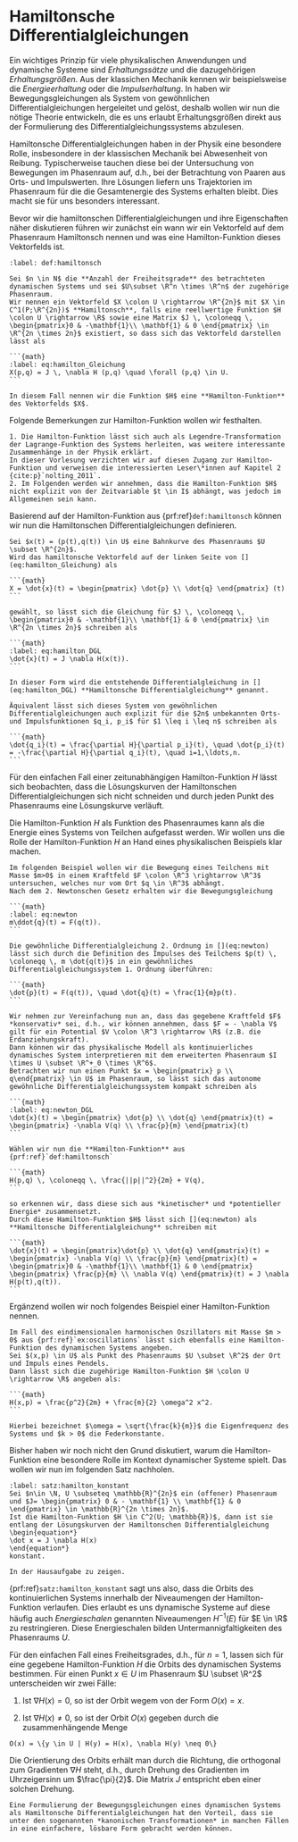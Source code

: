
# Hamiltonsche Differentialgleichungen

Ein wichtiges Prinzip für viele physikalischen Anwendungen und dynamische Systeme sind *Erhaltungssätze* und die dazugehörigen *Erhaltungsgrößen*. 
Aus der klassichen Mechanik kennen wir beispielsweise die *Energieerhaltung* oder die *Impulserhaltung*.
In [](s:fluesse) haben wir Bewegungsgleichungen als System von gewöhnlichen Differentialgleichungen hergeleitet und gelöst, deshalb wollen wir nun die nötige Theorie entwickeln, die es uns erlaubt Erhaltungsgrößen direkt aus der Formulierung des Differentialgleichungssystems abzulesen.

Hamiltonsche Differentialgleichungen haben in der Physik eine besondere Rolle, insbesondere in der klassischen Mechanik bei Abwesenheit von Reibung.
Typischerweise tauchen diese bei der Untersuchung von Bewegungen im Phasenraum auf, d.h., bei der Betrachtung von Paaren aus Orts- und Impulswerten.
Ihre Lösungen liefern uns Trajektorien im Phasenraum für die die Gesamtenergie des Systems erhalten bleibt.
Dies macht sie für uns besonders interessant.

Bevor wir die hamiltonschen Differentialgleichungen und ihre Eigenschaften näher diskutieren führen wir zunächst ein wann wir ein Vektorfeld auf dem Phasenraum Hamiltonsch nennen und was eine Hamilton-Funktion dieses Vektorfelds ist.

````{prf:definition} Hamilton-Funktion
:label: def:hamiltonsch

Sei $n \in N$ die **Anzahl der Freiheitsgrade** des betrachteten dynamischen Systems und sei $U\subset \R^n \times \R^n$ der zugehörige Phasenraum. 
Wir nennen ein Vektorfeld $X \colon U \rightarrow \R^{2n}$ mit $X \in C^1(P;\R^{2n})$ **Hamiltonsch**, falls eine reellwertige Funktion $H \colon U \rightarrow \R$ sowie eine Matrix $J \, \coloneqq \, \begin{pmatrix}0 & -\mathbf{1}\\ \mathbf{1} & 0 \end{pmatrix} \in \R^{2n \times 2n}$ existiert, so dass sich das Vektorfeld darstellen lässt als

```{math}
:label: eq:hamilton_Gleichung
X(p,q) = J \, \nabla H (p,q) \quad \forall (p,q) \in U.
```

In diesem Fall nennen wir die Funktion $H$ eine **Hamilton-Funktion** des Vektorfelds $X$.

````

Folgende Bemerkungen zur Hamilton-Funktion wollen wir festhalten.

````{prf:remark}
1. Die Hamilton-Funktion lässt sich auch als Legendre-Transformation der Lagrange-Funktion des Systems herleiten, was weitere interessante Zusammenhänge in der Physik erklärt.
In dieser Vorlesung verzichten wir auf diesen Zugang zur Hamilton-Funktion und verweisen die interessierten Leser\*innen auf Kapitel 2 {cite:p}`nolting_2011`.
2. Im Folgenden werden wir annehmen, dass die Hamilton-Funktion $H$ nicht explizit von der Zeitvariable $t \in I$ abhängt, was jedoch im Allgemeinen sein kann.
````

Basierend auf der Hamilton-Funktion aus {prf:ref}`def:hamiltonsch` können wir nun die Hamiltonschen Differentialgleichungen definieren.

````{prf:definition} Hamiltonsche Differentialgleichung
Sei $x(t) = (p(t),q(t)) \in U$ eine Bahnkurve des Phasenraums $U \subset \R^{2n}$.
Wird das hamiltonsche Vektorfeld auf der linken Seite von [](eq:hamilton_Gleichung) als 

```{math}
X = \dot{x}(t) = \begin{pmatrix} \dot{p} \\ \dot{q} \end{pmatrix} (t)
```

gewählt, so lässt sich die Gleichung für $J \, \coloneqq \, \begin{pmatrix}0 & -\mathbf{1}\\ \mathbf{1} & 0 \end{pmatrix} \in \R^{2n \times 2n}$ schreiben als

```{math}
:label: eq:hamilton_DGL
\dot{x}(t) = J \nabla H(x(t)).
```

In dieser Form wird die entstehende Differentialgleichung in [](eq:hamilton_DGL) **Hamiltonsche Differentialgleichung** genannt.

Äquivalent lässt sich dieses System von gewöhnlichen Differentialgleichungen auch explizit für die $2n$ unbekannten Orts- und Impulsfunktionen $q_i, p_i$ für $1 \leq i \leq n$ schreiben als

```{math}
\dot{q_i}(t) = \frac{\partial H}{\partial p_i}(t), \quad \dot{p_i}(t) = -\frac{\partial H}{\partial q_i}(t), \quad i=1,\ldots,n.
```

````

Für den einfachen Fall einer zeitunabhängigen Hamilton-Funktion $H$ lässt sich beobachten, dass die Lösungskurven der Hamiltonschen Differentialgleichungen sich nicht schneiden und durch jeden Punkt des Phasenraums eine Lösungskurve verläuft. 

Die Hamilton-Funktion $H$ als Funktion des Phasenraumes kann als die Energie eines Systems von Teilchen aufgefasst werden.
Wir wollen uns die Rolle der Hamilton-Funktion $H$ an Hand eines physikalischen Beispiels klar machen.

````{prf:example} Newtonsche Kraftgleichung
Im folgenden Beispiel wollen wir die Bewegung eines Teilchens mit Masse $m>0$ in einem Kraftfeld $F \colon \R^3 \rightarrow \R^3$  untersuchen, welches nur vom Ort $q \in \R^3$ abhängt.
Nach dem 2. Newtonschen Gesetz erhalten wir die Bewegungsgleichung

```{math}
:label: eq:newton
m\ddot{q}(t) = F(q(t)).
```

Die gewöhnliche Differentialgleichung 2. Ordnung in [](eq:newton) lässt sich durch die Definition des Impulses des Teilchens $p(t) \, \coloneqq \, m \dot{q(t)}$ in ein gewöhnliches Differentialgleichungssystem 1. Ordnung überführen:

```{math}
\dot{p}(t) = F(q(t)), \quad \dot{q}(t) = \frac{1}{m}p(t).
```

Wir nehmen zur Vereinfachung nun an, dass das gegebene Kraftfeld $F$ *konservativ* sei, d.h., wir können annehmen, dass $F = - \nabla V$ gilt für ein Potential $V \colon \R^3 \rightarrow \R$ (z.B. die Erdanziehungskraft). 
Dann können wir das physikalische Modell als kontinuierliches dynamisches System interpretieren mit dem erweiterten Phasenraum $I \times U \subset \R^+_0 \times \R^6$.
Betrachten wir nun einen Punkt $x = \begin{pmatrix} p \\ q\end{pmatrix} \in U$ im Phasenraum, so lässt sich das autonome gewöhnliche Differentialgleichungssystem kompakt schreiben als 

```{math}
:label: eq:newton_DGL
\dot{x}(t) = \begin{pmatrix} \dot{p} \\ \dot{q} \end{pmatrix}(t) = \begin{pmatrix} -\nabla V(q) \\ \frac{p}{m} \end{pmatrix}(t)
```

Wählen wir nun die **Hamilton-Funktion** aus {prf:ref}`def:hamiltonsch`

```{math}
H(p,q) \, \coloneqq \, \frac{||p||^2}{2m} + V(q),
```

so erkennen wir, dass diese sich aus *kinetischer* und *potentieller Energie* zusammensetzt. 
Durch diese Hamilton-Funktion $H$ lässt sich [](eq:newton) als **Hamiltonsche Differentialgleichung** schreiben mit

```{math}
\dot{x}(t) = \begin{pmatrix}\dot{p} \\ \dot{q} \end{pmatrix}(t) = \begin{pmatrix} -\nabla V(q) \\ \frac{p}{m} \end{pmatrix}(t) = \begin{pmatrix}0 & -\mathbf{1}\\ \mathbf{1} & 0 \end{pmatrix} \begin{pmatrix} \frac{p}{m} \\ \nabla V(q) \end{pmatrix}(t) = J \nabla H(p(t),q(t)).
```

````

Ergänzend wollen wir noch folgendes Beispiel einer Hamilton-Funktion nennen.


````{prf:example}
Im Fall des eindimensionalen harmonischen Oszillators mit Masse $m > 0$ aus {prf:ref}`ex:oscillations` lässt sich ebenfalls eine Hamilton-Funktion des dynamischen Systems angeben. 
Sei $(x,p) \in U$ als Punkt des Phasenraums $U \subset \R^2$ der Ort und Impuls eines Pendels.
Dann lässt sich die zugehörige Hamilton-Funktion $H \colon U \rightarrow \R$ angeben als:

```{math}
H(x,p) = \frac{p^2}{2m} + \frac{m}{2} \omega^2 x^2.
```

Hierbei bezeichnet $\omega = \sqrt{\frac{k}{m}}$ die Eigenfrequenz des Systems und $k > 0$ die Federkonstante.
````

Bisher haben wir noch nicht den Grund diskutiert, warum die Hamilton-Funktion eine besondere Rolle im Kontext dynamischer Systeme spielt.
Das wollen wir nun im folgenden Satz nachholen.

````{prf:theorem}
:label: satz:hamilton_konstant
Sei $n\in \N, U \subseteq \mathbb{R}^{2n}$ ein (offener) Phasenraum und $J= \begin{pmatrix} 0 & - \mathbf{1} \\ \mathbf{1} & 0 \end{pmatrix} \in \mathbb{R}^{2n \times 2n}$.
Ist die Hamilton-Funktion $H \in C^2(U; \mathbb{R})$, dann ist sie entlang der Lösungskurven der Hamiltonschen Differentialgleichung 
\begin{equation*}
\dot x = J \nabla H(x)
\end{equation*}
konstant.
````

````{prf:proof}
In der Hausaufgabe zu zeigen.
````

{prf:ref}`satz:hamilton_konstant` sagt uns also, dass die Orbits des kontinuierlichen Systems innerhalb der Niveaumengen der Hamilton-Funktion verlaufen.
Dies erlaubt es uns dynamische Systeme auf diese häufig auch *Energieschalen* genannten Niveaumengen $H^{-1}(E)$ für $E \in \R$ zu restringieren.
Diese Energieschalen bilden Untermannigfaltigkeiten des Phasenraums $U$.

Für den einfachen Fall eines Freiheitsgrades, d.h., für $n = 1$, lassen sich für eine gegebene Hamilton-Funktion $H$ die Orbits des dynamischen Systems bestimmen.
Für einen Punkt $x \in U$ im Phasenraum $U \subset \R^2$ unterscheiden wir zwei Fälle:

1. Ist $\nabla H(x) = 0$, so ist der Orbit wegem [](eq:hamilton_DGL) von der Form $O(x) = {x}$.

2. Ist $\nabla H(x) \neq 0$, so ist der Orbit $O(x)$ gegeben durch die zusammenhängende Menge

```{math}
O(x) = \{y \in U | H(y) = H(x), \nabla H(y) \neq 0\}
```

Die Orientierung des Orbits erhält man durch die Richtung, die orthogonal zum Gradienten $\nabla H$ steht, d.h., durch Drehung des Gradienten im Uhrzeigersinn um $\frac{\pi}{2}$.
Die Matrix $J$ entspricht eben einer solchen Drehung.

````{prf:remark}
Eine Formulierung der Bewegungsgleichungen eines dynamischen Systems als Hamiltonsche Differentialgleichungen hat den Vorteil, dass sie unter den sogenannten *kanonischen Transformationen* in manchen Fällen in eine einfachere, lösbare Form gebracht werden können.
````